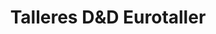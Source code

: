 ---
title: "Talleres D&D Eurotaller"
url: /alicante/talleres-dundd-eurotaller/
shop: reparación de automóviles
---